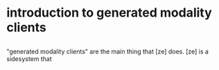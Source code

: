 # introduction to generated modality clients


## 

"generated modality clients" are the main thing that [ze] does. [ze] is
a sidesystem that 
